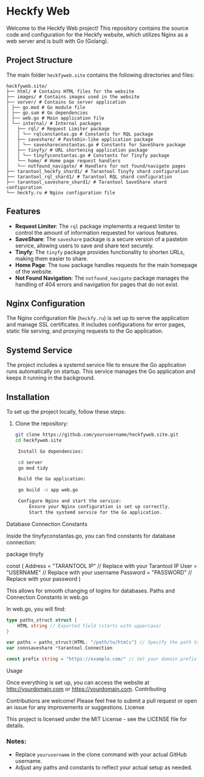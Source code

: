 # Heckfy Web

Welcome to the Heckfy Web project! This repository contains the source code and configuration for the Heckfy website, which utilizes Nginx as a web server and is built with Go (Golang).

## Project Structure

The main folder `heckfyweb.site` contains the following directories and files:
```
heckfyweb.site/
├── html/ # Contains HTML files for the website
├── images/ # Contains images used in the website
├── server/ # Contains Go server application
│ ├── go.mod # Go module file
│ ├── go.sum # Go dependencies
│ ├── web.go # Main application file
│ └── internal/ # Internal packages
│   ├── rql/ # Request Limiter package
│   │ └── rqlconstantas.go # Constants for RQL package
│   ├── saveshare/ # Pastebin-like application package
│   │ └── saveshareconstantas.go # Constants for SaveShare package
│   ├── tinyfy/ # URL shortening application package
│   │ └── tinyfyconstantas.go # Constants for Tinyfy package
│   └── home/ # Home page request handlers
│   └── notfound_navigate/ # Handlers for not found/navigate pages
├── tarantool_heckfy_shard1/ # Tarantool Tinyfy shard configuration
├── tarantool_rql_shard1/ # Tarantool RQL shard configuration
├── tarantool_saveshare_shard1/ # Tarantool SaveShare shard configuration
└── heckfy.ru # Nginx configuration file
```

## Features

- **Request Limiter**: The `rql` package implements a request limiter to control the amount of information requested for various features.
- **SaveShare**: The `saveshare` package is a secure version of a pastebin service, allowing users to save and share text securely.
- **Tinyfy**: The `tinyfy` package provides functionality to shorten URLs, making them easier to share.
- **Home Page**: The `home` package handles requests for the main homepage of the website.
- **Not Found Navigation**: The `notfound_navigate` package manages the handling of 404 errors and navigation for pages that do not exist.

## Nginx Configuration

The Nginx configuration file (`heckfy.ru`) is set up to serve the application and manage SSL certificates. It includes configurations for error pages, static file serving, and proxying requests to the Go application.

## Systemd Service

The project includes a systemd service file to ensure the Go application runs automatically on startup. This service manages the Go application and keeps it running in the background.

## Installation

To set up the project locally, follow these steps:

1. Clone the repository:
   ```bash
   git clone https://github.com/yourusername/heckfyweb.site.git
   cd heckfyweb.site

    Install Go dependencies:

    cd server
    go mod tidy

    Build the Go application:

    go build -o app web.go

    Configure Nginx and start the service:
        Ensure your Nginx configuration is set up correctly.
        Start the systemd service for the Go application.

Database Connection Constants

Inside the tinyfyconstantas.go, you can find constants for database connection:

package tinyfy

const (
	Address  = "TARANTOOL IP"  // Replace with your Tarantool IP
	User     = "USERNAME"       // Replace with your username
	Password = "PASSWORD"       // Replace with your password
)

This allows for smooth changing of logins for databases.
Paths and Connection Constants in web.go

In web.go, you will find:
```go
type paths_struct struct {
	HTML string // Exported field (starts with uppercase)
}

var paths = paths_struct{HTML: "/path/to/htmls"} // Specify the path to your HTML files
var connsaveshare *tarantool.Connection

const prefix string = "https://example.com/" // Set your domain prefix
```
Usage

Once everything is set up, you can access the website at http://yourdomain.com or https://yourdomain.com.
Contributing

Contributions are welcome! Please feel free to submit a pull request or open an issue for any improvements or suggestions.
License

This project is licensed under the MIT License - see the LICENSE file for details.


### Notes:
- Replace `yourusername` in the clone command with your actual GitHub username.
- Adjust any paths and constants to reflect your actual setup as needed.
